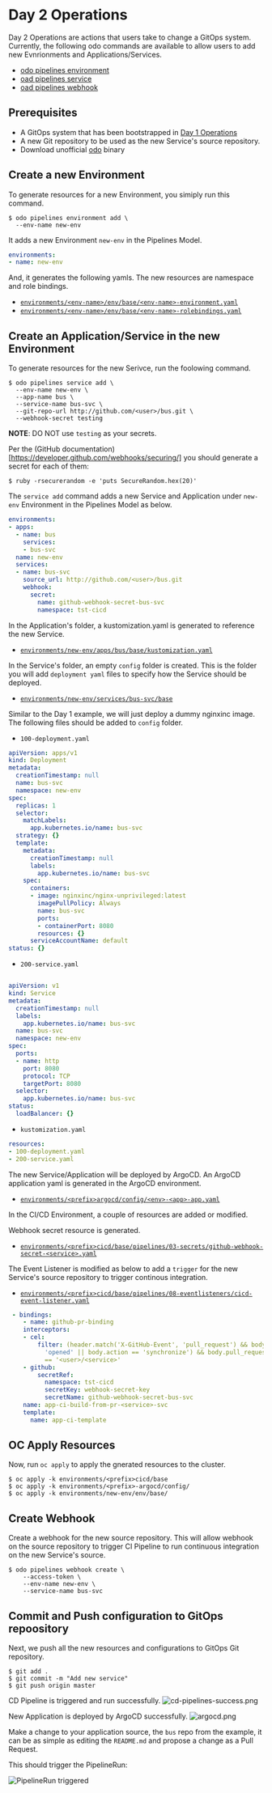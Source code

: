 # Day 2 Operations

Day 2 Operations are actions that users take to  change a GitOps system. 
Currently, the following odo commands are available to allow users to add new
Evnrionments and Applications/Services.

* [odo pipelines environment](../../commands/environment)
* [oad pipelines service](../../commands/service)
* [oad pipelines webhook](../../commands/webhook)


## Prerequisites

* A GitOps system that has been bootstrapped in [Day 1 Operations](../day1)
* A new Git repository to be used as the new Service's source repository. 
* Download unofficial [odo](../../commands/bin) binary

## Create a new Environment

To generate resources for a new Environment, you simiply run this command.

```shell
$ odo pipelines environment add \
  --env-name new-env
```

It adds a new Environment `new-env` in the Pipelines Model.

```yaml
environments:
- name: new-env
```

And, it generates the following yamls.  The new resources are namespace and role bindings.

* [`environments/<env-name>/env/base/<env-name>-environment.yaml`](output/environments/new-env/env/base/new-env-environment.yaml)
* [`environments/<env-name>/env/base/<env-name>-rolebindings.yaml`](output/environments/new-env/env/base/new-env-rolebindgs.yaml)

## Create an Application/Service in the new Environment

To generate resources for the new Serivce, run the foolowing command.

```shell
$ odo pipelines service add \
  --env-name new-env \
  --app-name bus \
  --service-name bus-svc \
  --git-repo-url http://github.com/<user>/bus.git \
  --webhook-secret testing 
```

**NOTE**: DO NOT use `testing` as your secrets.

Per the (GitHub documentation)[https://developer.github.com/webhooks/securing/]
you should generate a secret for each of them:

```shell
$ ruby -rsecurerandom -e 'puts SecureRandom.hex(20)'
```

The `service add` command adds a new Service and Application under `new-env` Environment in the Pipelines Model as below.

```yaml
environments:
- apps:
  - name: bus
    services:
    - bus-svc
  name: new-env
  services:
  - name: bus-svc
    source_url: http://github.com/<user>/bus.git
    webhook:
      secret:
        name: github-webhook-secret-bus-svc
        namespace: tst-cicd
```

In the Application's folder, a kustomization.yaml is generated to reference the new Service.

* [`environments/new-env/apps/bus/base/kustomization.yaml`](output/environments/new-env/apps/bus/base/kustomization.yaml)

In the Service's folder, an empty `config` folder is created.   This is the folder you will add `deployment yaml` files to specify how the Service should be deployed.

* [`environments/new-env/services/bus-svc/base`](output/environments/new-env/services/bus-svc/base)

Similar to the Day 1 example, we will just deploy a dummy nginxinc image.  The following files should be added to `config` folder.

* `100-deployment.yaml`

```yaml
apiVersion: apps/v1
kind: Deployment
metadata:
  creationTimestamp: null
  name: bus-svc
  namespace: new-env
spec:
  replicas: 1
  selector:
    matchLabels:
      app.kubernetes.io/name: bus-svc
  strategy: {}
  template:
    metadata:
      creationTimestamp: null
      labels:
        app.kubernetes.io/name: bus-svc
    spec:
      containers:
      - image: nginxinc/nginx-unprivileged:latest
        imagePullPolicy: Always
        name: bus-svc
        ports:
        - containerPort: 8080
        resources: {}
      serviceAccountName: default
status: {}
```

* `200-service.yaml`
```yaml

apiVersion: v1
kind: Service
metadata:
  creationTimestamp: null
  labels:
    app.kubernetes.io/name: bus-svc
  name: bus-svc
  namespace: new-env
spec:
  ports:
  - name: http
    port: 8080
    protocol: TCP
    targetPort: 8080
  selector:
    app.kubernetes.io/name: bus-svc
status:
  loadBalancer: {}
```

* `kustomization.yaml`

```yaml
resources:
- 100-deployment.yaml
- 200-service.yaml
```

The new Service/Application will be deployed by ArgoCD.   An ArgoCD application yaml is generated in the ArgoCD environment.

* [`environments/<prefix>argocd/config/<env>-<app>-app.yaml`](output/environments/tst-argocd/config/new-env-bus-app.yaml)

In the CI/CD Environment, a couple of resources are added or modified.

Webhook secret resource is generated.

* [`environments/<prefix>cicd/base/pipelines/03-secrets/github-webhook-secret-<service>.yaml`](output/environments/tst-cicd/base/pipelines/03-secrets/github-webhook-secret-bus-svc.yaml)

The Event Listener is modified as below to add a `trigger` for the new Service's source repository to trigger continous integration.

* [`environments/<prefix>cicd/base/pipelines/08-eventlisteners/cicd-event-listener.yaml`](output/environments/tst-cicd/base/pipelines/08-eventlisteners/cicd-event-listener.yaml)

```yaml
 - bindings:
    - name: github-pr-binding
    interceptors:
    - cel:
        filter: (header.match('X-GitHub-Event', 'pull_request') && body.action ==
          'opened' || body.action == 'synchronize') && body.pull_request.head.repo.full_name
          == '<user>/<service>'
    - github:
        secretRef:
          namespace: tst-cicd
          secretKey: webhook-secret-key
          secretName: github-webhook-secret-bus-svc
    name: app-ci-build-from-pr-<service>-svc
    template:
      name: app-ci-template
```
## OC Apply Resources

Now, run `oc apply` to apply the gnerated resources to the cluster.

```shell
$ oc apply -k environments/<prefix>cicd/base
$ oc apply -k environments/<prefix>-argocd/config/
$ oc apply -k environments/new-env/env/base/
```

## Create Webhook

Create a webhook for the new source repository.   This will allow webhook on the source repository to trigger CI Pipeline to run continuous integration on the new Service's source.

```shell
$ odo pipelines webhook create \
    --access-token \
    --env-name new-env \
    --service-name bus-svc
```

## Commit and Push configuration to GitOps repoository

Next, we push all the new resources and configurations to GitOps Git repository.

```shell
$ git add .
$ git commit -m "Add new service"
$ git push origin master
```

CD Pipeline is triggered and run successfully.
![cd-pipelines-success.png](img/cd-pipelines-success.png)

New Application is deployed by ArgoCD successfully.
![argocd.png](img/argocd.png)

Make a change to your application source, the `bus` repo from the example, it
can be as simple as editing the `README.md` and propose a change as a
Pull Request.

This should trigger the PipelineRun:

![PipelineRun triggered](img/ci-pipeline-run.png)










